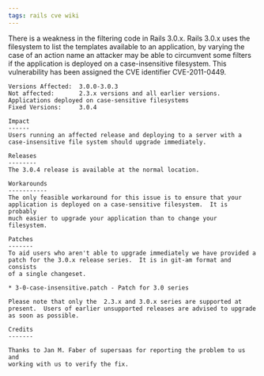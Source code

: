 ```yaml
---
tags: rails cve wiki
---
```


There is a weakness in the filtering code in Rails 3.0.x. Rails 3.0.x uses the filesystem to list the templates available to an application, by varying the case of an action name an attacker may be able to circumvent some filters if the application is deployed on a case-insensitive filesystem. This vulnerability has been assigned the CVE identifier CVE-2011-0449.

    Versions Affected:  3.0.0-3.0.3
    Not affected:       2.3.x versions and all earlier versions.
    Applications deployed on case-sensitive filesystems
    Fixed Versions:     3.0.4

    Impact
    ------
    Users running an affected release and deploying to a server with a
    case-insensitive file system should upgrade immediately.

    Releases
    --------
    The 3.0.4 release is available at the normal location.

    Workarounds
    -----------
    The only feasible workaround for this issue is to ensure that your
    application is deployed on a case-sensitive filesystem.  It is probably
    much easier to upgrade your application than to change your filesystem.

    Patches
    -------
    To aid users who aren't able to upgrade immediately we have provided a
    patch for the 3.0.x release series.  It is in git-am format and consists
    of a single changeset.

    * 3-0-case-insensitive.patch - Patch for 3.0 series

    Please note that only the  2.3.x and 3.0.x series are supported at
    present.  Users of earlier unsupported releases are advised to upgrade
    as soon as possible.

    Credits
    -------

    Thanks to Jan M. Faber of supersaas for reporting the problem to us and
    working with us to verify the fix.
